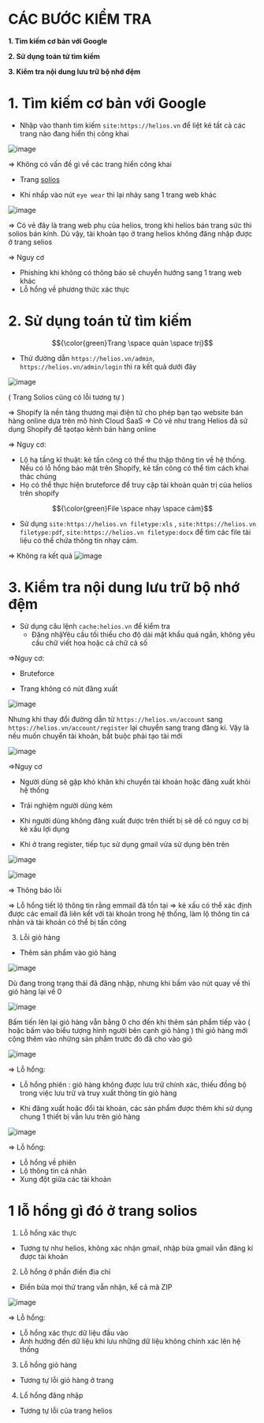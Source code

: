 # CÁC BƯỚC KIỂM TRA #

**1. Tìm kiếm cơ bản với Google**

**2. Sử dụng toán tử tìm kiếm**
  
**3. Kiểm tra nội dung lưu trữ bộ nhớ đệm**

# 1. Tìm kiếm cơ bản với Google #

- Nhập vào thanh tìm kiếm `site:https://helios.vn`  để liệt kê tất cả các trang nào đang hiển thị công khai

 ![image](https://github.com/user-attachments/assets/825d7fff-552b-43a0-b3af-f2bd55959639)

=> Không có vấn đề gì về các trang hiển  công khai

- Trang [solios](https://solios.vn/)

 - Khi nhấp vào nút  `eye wear` thì lại nhảy sang 1 trang web khác

![image](https://github.com/user-attachments/assets/d5472077-ec38-4d68-a9a2-7a67a88cb036)

=> Có vẻ đây là trang web phụ của helios, trong khi helios bán trang sức thì solios bán kính. Dù vậy, tài khoản tạo ở trang helios không đăng nhập được ở trang selios

=> Nguy cơ
- Phishing khi không có thông báo sẽ chuyển hướng sang 1 trang web khác
- Lỗ hổng về phương thức xác thực

# 2. Sử dụng toán tử tìm kiếm

$${\color{green}Trang \space quản \space trị}$$

- Thử đường dẫn `https://helios.vn/admin`, `https://helios.vn/admin/login` thì ra kết quả dưới đây

![image](https://github.com/user-attachments/assets/35d3f8a0-2838-424e-9cc5-4b8887ab8782)

( Trang Solios cũng có lỗi tương tự )

=> Shopify là nền tảng thương mại điện tử cho phép bạn tạo website bán hàng online dựa trên mô hình Cloud SaaS => Có vẻ như trang Helios đã sử dụng Shopify để tạotạo kênh bán hàng online

=> Nguy cơ:
- Lộ hạ tầng kĩ thuật: kẻ tấn công có thể thu thập thông tin về hệ thống. Nếu có lỗ hổng bảo mật trên Shopify, kẻ tấn công có thể tìm cách khai thác chúng
- Họ có thể thực hiện bruteforce để truy cập tài khoản quản trị của helios trên shopify
  
$${\color{green}File \space nhạy \space cảm}$$

- Sử dụng `site:https://helios.vn filetype:xls` , `site:https://helios.vn filetype:pdf`, `site:https://helios.vn filetype:docx` để tìm các file tài liệu có thể chứa thông tin nhạy cảm.

=> Không ra kết quả
![image](https://github.com/user-attachments/assets/c7f2c625-5a48-4d03-a898-65b1964c8519)

# 3. Kiểm tra nội dung lưu trữ bộ nhớ đệm

- Sử dụng câu lệnh `cache:helios.vn` để kiểm tra
  - Đăng nhậYêu cầu tối thiểu cho độ dài mật khẩu quá ngắn, không yêu cầu chữ viết hoa hoặc cả chữ cả số

=>Nguy cơ:
- Bruteforce

- Trang không có nút đăng xuất 

![image](https://github.com/user-attachments/assets/b79b9571-ffff-4574-96c6-b797aab3c1c0)

Nhưng khi thay đổi đường dẫn từ `https://helios.vn/account` sang `https://helios.vn/account/register` lại chuyển sang trang đăng kí. Vậy là nếu muốn chuyển tài khoản, bắt buộc phải tạo tài  mới

![image](https://github.com/user-attachments/assets/3858d11b-adda-44ff-b959-e1b736d32f92)

=>Nguy cơ
- Người dùng sẽ gặp khó khăn khi chuyển tài khoản hoặc đăng xuất khỏi hệ thống
- Trải nghiệm người dùng kém
- Khi người dùng không đăng xuất được trên thiết bị sẽ dễ có nguy cơ bị kẻ xấu lợi dụng
  
- Khi ở trang register, tiếp tục sử dụng gmail vừa sử dụng bên trên

![image](https://github.com/user-attachments/assets/24e1a78a-0fbc-4def-acc2-8c0738dc8ca4)

![image](https://github.com/user-attachments/assets/de69bc5e-b61b-4d7b-97ed-90f9ecc88fb4)

=> Thông báo lỗi 

=> Lỗ hổng tiết lộ thông tin rằng emmail đã tồn tại => kẻ xấu có thể xác định được các email đã liên kết với tài khoản trong hệ thống, làm lộ thông tin cá nhân và tài khoản có thể bị tấn công

3. Lỗi giỏ hàng

- Thêm sản phẩm vào giỏ hàng

![image](https://github.com/user-attachments/assets/2b21ee56-8bbc-4c86-a7d5-d0ca805b112a)

Dù đang trong trạng thái đã đăng nhập, nhưng khi bấm vào nút quay về thì giỏ hàng lại về 0

![image](https://github.com/user-attachments/assets/e411ce12-ecdc-4270-a78f-ae31e9f6ad26)

Bấm tiến lên lại giỏ hàng vẫn bằng 0 cho đến khi thêm sản phẩm tiếp vào ( hoặc bấm vào biểu tượng hình người bên cạnh giỏ hàng ) thì giỏ hàng mới cộng thêm vào những sản phẩm trước đó đã cho vào giỏ 

![image](https://github.com/user-attachments/assets/162a7dbe-ca56-4388-b08f-71f7215b0521)

=> Lỗ hổng:
- Lỗ hổng phiên : giỏ hàng không được lưu trữ chính xác, thiếu đồng bộ trong việc lưu trữ và truy xuất thông tin giỏ hàng

- Khi đăng xuất hoặc đổi tài khoản, các sản phẩm được thêm khi sử dụng chung 1 thiết bị vẫn lưu trên giỏ hàng

![image](https://github.com/user-attachments/assets/e60c599c-ad97-4c39-bc30-f73f6ccebd6d)

=> Lỗ hổng:
- Lỗ hổng về phiên
- Lộ thông tin cá nhân
- Xung đột giữa các tài khoản
  
# 1 lỗ hổng gì đó ở trang solios

1. Lỗ hổng xác thực

- Tương tự như helios, không xác nhận gmail, nhập bừa gmail vẫn đăng kí được tài khoản 

2. Lỗ hổng ở phần điền địa chỉ

- Điền bừa mọi thứ trang vẫn nhận, kể cả mã ZIP

![image](https://github.com/user-attachments/assets/f3d7eb50-006f-4556-897c-811663bae0cd)

=> Lỗ hổng:
- Lỗ hổng xác thực dữ liệu đầu vào
- Ảnh hưởng đến dữ liệu khi lưu những dữ liệu không chính xác lên hệ thống
  
3. Lỗ hổng giỏ hàng

- Tương tự lỗi giỏ hàng ở trang 

4. Lổ hổng đăng nhập

- Tương tự lỗi của trang helios
